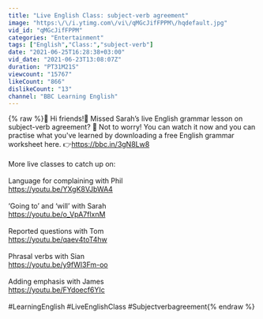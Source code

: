 ```yaml
---
title: "Live English Class: subject-verb agreement"
image: "https:\/\/i.ytimg.com\/vi\/qMGcJifFPPM\/hqdefault.jpg"
vid_id: "qMGcJifFPPM"
categories: "Entertainment"
tags: ["English","Class:","subject-verb"]
date: "2021-06-25T16:28:38+03:00"
vid_date: "2021-06-23T13:08:07Z"
duration: "PT31M21S"
viewcount: "15767"
likeCount: "866"
dislikeCount: "13"
channel: "BBC Learning English"
---
```

{% raw %}👋 Hi friends!👋 Missed Sarah’s live English grammar lesson on subject-verb agreement? 🧐 Not to worry! You can watch it now and you can practise what you've learned by downloading a free English grammar worksheet here. 👉<a rel="nofollow" target="blank" href="https://bbc.in/3gN8Lw8">https://bbc.in/3gN8Lw8</a> <br /><br />More live classes to catch up on:<br /><br />Language for complaining with Phil<br /><a rel="nofollow" target="blank" href="https://youtu.be/YXgK8VJbWA4">https://youtu.be/YXgK8VJbWA4</a><br /><br />‘Going to’ and ‘will’ with Sarah<br /><a rel="nofollow" target="blank" href="https://youtu.be/o_VpA7flxnM">https://youtu.be/o_VpA7flxnM</a><br /> <br />Reported questions with Tom<br /><a rel="nofollow" target="blank" href="https://youtu.be/qaev4toT4hw">https://youtu.be/qaev4toT4hw</a><br /><br />Phrasal verbs with Sian<br /><a rel="nofollow" target="blank" href="https://youtu.be/y9fWI3Fm-oo">https://youtu.be/y9fWI3Fm-oo</a><br /><br />Adding emphasis with James<br /><a rel="nofollow" target="blank" href="https://youtu.be/FYdoecf6YIc">https://youtu.be/FYdoecf6YIc</a><br /><br />#LearningEnglish #LiveEnglishClass  #Subjectverbagreement{% endraw %}
